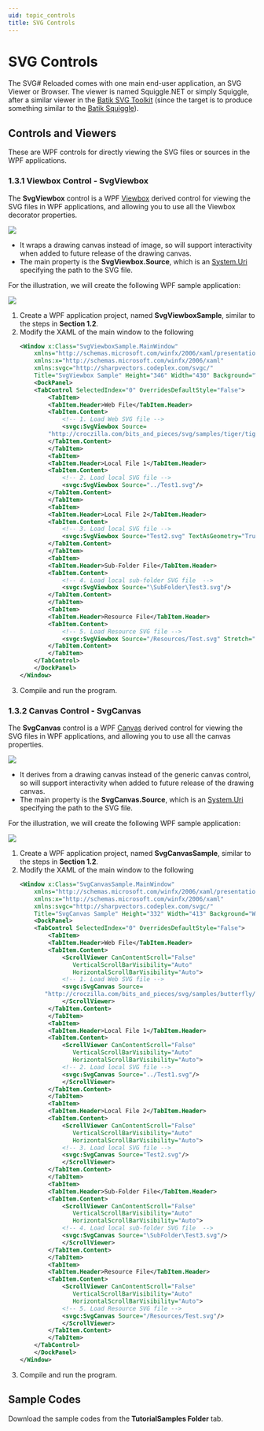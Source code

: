 ```yaml
---
uid: topic_controls
title: SVG Controls
---
```


# SVG Controls
The SVG# Reloaded comes with one main end-user application, an SVG Viewer or Browser. The viewer is named Squiggle.NET or simply Squiggle, after a similar viewer in the [Batik SVG Toolkit](http://xmlgraphics.apache.org/batik/) (since the target is to produce something similar to the [Batik Squiggle](http://xmlgraphics.apache.org/batik/tools/browser.html)).


## Controls and Viewers
These are WPF controls for directly viewing the SVG files or sources in the WPF applications.

### 1.3.1 Viewbox Control - SvgViewbox
The **SvgViewbox** control is a WPF [Viewbox](https://docs.microsoft.com/en-us/dotnet/api/system.windows.controls.viewbox) derived control for viewing the SVG files in WPF applications, and allowing you to use all the Viewbox decorator properties. 

![](../images/Usage_SvgViewbox.png)

* It wraps a drawing canvas instead of image, so will support interactivity when added to future release of the drawing canvas.
* The main property is the **SvgViewbox.Source**, which is an [System.Uri](https://docs.microsoft.com/en-us/dotnet/api/system.uri) specifying the path to the SVG file.

For the illustration, we will create the following WPF sample application:

![](../images/Usage_SvgViewboxSample.png)

1. Create a WPF application project, named **SvgViewboxSample**, similar to the steps in **Section 1.2**.
2. Modify the XAML of the main window to the following
	```xml
	<Window x:Class="SvgViewboxSample.MainWindow"
	    xmlns="http://schemas.microsoft.com/winfx/2006/xaml/presentation"
	    xmlns:x="http://schemas.microsoft.com/winfx/2006/xaml"
	    xmlns:svgc="http://sharpvectors.codeplex.com/svgc/"
	    Title="SvgViewbox Sample" Height="346" Width="430" Background="White">
	    <DockPanel>
		<TabControl SelectedIndex="0" OverridesDefaultStyle="False">
		    <TabItem>
			<TabItem.Header>Web File</TabItem.Header>
			<TabItem.Content>
			    <!-- 1. Load Web SVG file -->
			    <svgc:SvgViewbox Source=
		    "http://croczilla.com/bits_and_pieces/svg/samples/tiger/tiger.svg"/>
			</TabItem.Content>
		    </TabItem>
		    <TabItem>
			<TabItem.Header>Local File 1</TabItem.Header>
			<TabItem.Content>
			    <!-- 2. Load local SVG file -->
			    <svgc:SvgViewbox Source="../Test1.svg"/>
			</TabItem.Content>
		    </TabItem>
		    <TabItem>
			<TabItem.Header>Local File 2</TabItem.Header>
			<TabItem.Content>
			    <!-- 3. Load local SVG file -->
			    <svgc:SvgViewbox Source="Test2.svg" TextAsGeometry="True"/>
			</TabItem.Content>
		    </TabItem>
		    <TabItem>
			<TabItem.Header>Sub-Folder File</TabItem.Header>
			<TabItem.Content>
			    <!-- 4. Load local sub-folder SVG file  -->
			    <svgc:SvgViewbox Source="\SubFolder\Test3.svg"/>
			</TabItem.Content>
		    </TabItem>
		    <TabItem>
			<TabItem.Header>Resource File</TabItem.Header>
			<TabItem.Content>
			    <!-- 5. Load Resource SVG file -->
			    <svgc:SvgViewbox Source="/Resources/Test.svg" Stretch="Uniform"/>
			</TabItem.Content>
		    </TabItem>
		</TabControl>
	    </DockPanel>
	</Window>
	```
3. Compile and run the program.

### 1.3.2 Canvas Control - SvgCanvas
The **SvgCanvas** control is a WPF [Canvas](https://docs.microsoft.com/en-us/dotnet/api/system.windows.controls.canvas) derived control for viewing the SVG files in WPF applications, and allowing you to use all the canvas properties. 

![](../images/Usage_SvgCanvas.png)

* It derives from a drawing canvas instead of the generic canvas control, so will support interactivity when added to future release of the drawing canvas.
* The main property is the **SvgCanvas.Source**, which is an [System.Uri](https://docs.microsoft.com/en-us/dotnet/api/system.uri) specifying the path to the SVG file.

For the illustration, we will create the following WPF sample application:

![](../images/Usage_SvgCanvasSample.png)

1. Create a WPF application project, named **SvgCanvasSample**, similar to the steps in **Section 1.2**.
2. Modify the XAML of the main window to the following
	```xml
	<Window x:Class="SvgCanvasSample.MainWindow"
	    xmlns="http://schemas.microsoft.com/winfx/2006/xaml/presentation"
	    xmlns:x="http://schemas.microsoft.com/winfx/2006/xaml"
	    xmlns:svgc="http://sharpvectors.codeplex.com/svgc/"
	    Title="SvgCanvas Sample" Height="332" Width="413" Background="White">
	    <DockPanel>
		<TabControl SelectedIndex="0" OverridesDefaultStyle="False">
		    <TabItem>
			<TabItem.Header>Web File</TabItem.Header>
			<TabItem.Content>
			    <ScrollViewer CanContentScroll="False" 
			       VerticalScrollBarVisibility="Auto" 
			       HorizontalScrollBarVisibility="Auto">                        
				<!-- 1. Load Web SVG file -->
				<svgc:SvgCanvas Source=
		   "http://croczilla.com/bits_and_pieces/svg/samples/butterfly/butterfly.svg"/>
			    </ScrollViewer>
			</TabItem.Content>
		    </TabItem>
		    <TabItem>
			<TabItem.Header>Local File 1</TabItem.Header>
			<TabItem.Content>
			    <ScrollViewer CanContentScroll="False" 
			       VerticalScrollBarVisibility="Auto" 
			       HorizontalScrollBarVisibility="Auto">                        
				<!-- 2. Load local SVG file -->
				<svgc:SvgCanvas Source="../Test1.svg"/>
			    </ScrollViewer>
			</TabItem.Content>
		    </TabItem>
		    <TabItem>
			<TabItem.Header>Local File 2</TabItem.Header>
			<TabItem.Content>
			    <ScrollViewer CanContentScroll="False" 
			       VerticalScrollBarVisibility="Auto" 
			       HorizontalScrollBarVisibility="Auto">
				<!-- 3. Load local SVG file -->
				<svgc:SvgCanvas Source="Test2.svg"/>
			    </ScrollViewer>
			</TabItem.Content>
		    </TabItem>
		    <TabItem>
			<TabItem.Header>Sub-Folder File</TabItem.Header>
			<TabItem.Content>
			    <ScrollViewer CanContentScroll="False" 
			       VerticalScrollBarVisibility="Auto" 
			       HorizontalScrollBarVisibility="Auto">
				<!-- 4. Load local sub-folder SVG file  -->
				<svgc:SvgCanvas Source="\SubFolder\Test3.svg"/>
			    </ScrollViewer>
			</TabItem.Content>
		    </TabItem>
		    <TabItem>
			<TabItem.Header>Resource File</TabItem.Header>
			<TabItem.Content>
			    <ScrollViewer CanContentScroll="False" 
			       VerticalScrollBarVisibility="Auto" 
			       HorizontalScrollBarVisibility="Auto">
				<!-- 5. Load Resource SVG file -->
				<svgc:SvgCanvas Source="/Resources/Test.svg"/>
			    </ScrollViewer>
			</TabItem.Content>
		    </TabItem>
		</TabControl>
	    </DockPanel>
	</Window>
	```
3. Compile and run the program.

## Sample Codes
Download the sample codes from the **TutorialSamples Folder** tab.

